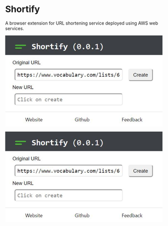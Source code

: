 # Shortify
A browser extension for URL shortening service deployed using AWS web services.

![Screenshot](shortify.JPG)

![Alt text](./shortify.JPG?raw=true "shortify")
